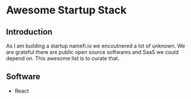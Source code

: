 # Awesome Startup Stack

## Introduction

As I am building a startup namefi.io we encoutnered a lot of unknown. We are grateful there are public open source softwares and SaaS we could depend on.
This awesome list is to curate that.

## Software
- React

